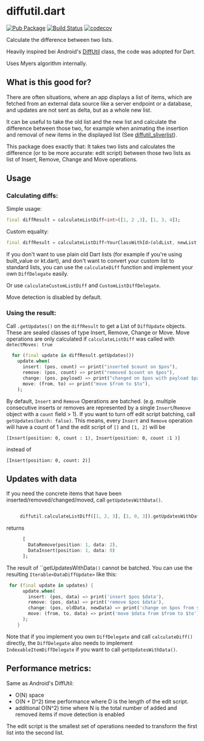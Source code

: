 # diffutil.dart

[![Pub Package](https://img.shields.io/pub/v/diffutil_dart.svg)](https://pub.dartlang.org/packages/diffutil_dart)
[![Build Status](https://github.com/knaeckeKami/diffutil.dart/workflows/Build/badge.svg)](https://github.com/knaeckeKami/diffutil.dart/actions)
[![codecov](https://codecov.io/gh/knaeckeKami/diffutil.dart/branch/master/graph/badge.svg)](https://codecov.io/gh/knaeckeKami/diffutil.dart)


Calculate the difference between two lists.

Heavily inspired bei Android's [DiffUtil](https://developer.android.com/reference/kotlin/androidx/recyclerview/widget/DiffUtil) class, the code was adopted for Dart.

Uses Myers algorithm internally. 


## What is this good for?

There are often situations, where an app displays a list of items, which are fetched from an external data source like a server endpoint or a database, and updates are not
sent as delta, but as a whole new list.

It can be useful to take the old list and the new list and calculate the difference between those two, for example when animating the insertion and removal of new
items in the displayed list (See [diffutil_sliverlist](https://pub.dev/packages/diffutil_sliverlist)).

This package does exactly that:
It takes two lists and calculates the difference (or to be more accurate: edit script) between those two lists as list of Insert, Remove, Change and Move operations.


## Usage

### Calculating diffs:

Simple usage:

```dart
final diffResult = calculateListDiff<int>([1, 2 ,3], [1, 3, 4]);
```

Custom equality:

```dart
final diffResult = calculateListDiff<YourClassWithId>(oldList, newList, (o1, o2) => o1.id == o2.id);
```

If you don't want to use plain old Dart lists (for example if you're using built_value or kt.dart), and don't want to convert your custom list 
to standard lists, you can use
the `calculateDiff` function and implement your own `DiffDelegate` easily.

Or use `calculateCustomListDiff` and `CustomListDiffDelegate`.

Move detection is disabled by default. 

### Using the result:

Call `.getUpdates()` on the `diffResult` to get a List of `DiffUpdate` objects. These are sealed classes of type Insert, Remove, Change or Move.
Move operations are only calculated if `calculateListDiff` was called with `detectMoves: true`


```dart
  for (final update in diffResult.getUpdates())
    update.when(
      insert: (pos, count) => print("inserted $count on $pos"),
      remove: (pos, count) => print("removed $count on $pos"),
      change: (pos, payload) => print("changed on $pos with payload $payload"),
      move: (from, to) => print("move $from to $to"),
    );
```

By default, `Insert` and `Remove` Operations are batched. (e.g. multiple consecutive inserts or removes are represented by a single `Insert`/`Remove` object with a `count` field > 1).
If you want to turn off edit script batching, call `getUpdates(batch: false)`.
This means, every `Insert` and `Remove` operation will have a count of 1 and the edit script of `[]` and `[1, 2]` will be 

`[Insert(position: 0, count : 1), Insert(position: 0, count :1 )]` 

instead of

`[Insert(position: 0, count: 2)]`

## Updates with data

If you need the concrete items that have been inserted/removed/changed/moved, call `getUpdatesWithData()`.

```dart

     diffutil.calculateListDiff([1, 2, 3], [1, 0, 3]).getUpdatesWithData();

```

returns

```dart
      [
        DataRemove(position: 1, data: 2),
        DataInsert(position: 1, data: 0)
      ];
```

The result of ``getUpdatesWithData`()` cannot be batched.
You can use the resulting `Iterable<DataDiffUpdate>` like this:

```dart
 for (final update in updates) {
      update.when(
        insert: (pos, data) => print('insert $pos $data'),
        remove: (pos, data) => print('remove $pos $data'),
        change: (pos, oldData, newData) => print('change on $pos from $oldData to $newData'),
        move: (from, to, data) => print('move $data from $from to $to'),
      );
    }

```

Note that if you implement you own `DiffDelegate` and call `calculateDiff()` directly, the 
`DiffDelegate` also needs to implement `IndexableItemDiffDelegate` if you want to call `getUpdatesWithData()`.

## Performance metrics:

Same as Android's DiffUtil:

 - O(N) space 
 - O(N + D^2) time performance where D is the length of the edit script.
 - additional O(N^2) time where N is the total number of added and removed items if move detection is enabled
 
 The edit script is the smallest set of operations needed to transform the first list into the second list.

